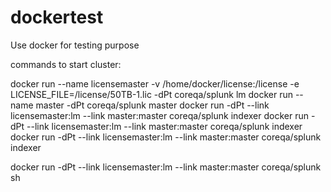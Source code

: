 dockertest
==========
Use docker for testing purpose

commands to start cluster:

docker run --name licensemaster -v /home/docker/license:/license -e LICENSE_FILE=/license/50TB-1.lic -dPt coreqa/splunk lm
docker run --name master -dPt coreqa/splunk master
docker run -dPt --link licensemaster:lm --link master:master coreqa/splunk indexer
docker run -dPt --link licensemaster:lm --link master:master coreqa/splunk indexer
docker run -dPt --link licensemaster:lm --link master:master coreqa/splunk indexer

docker run -dPt --link licensemaster:lm --link master:master coreqa/splunk sh




